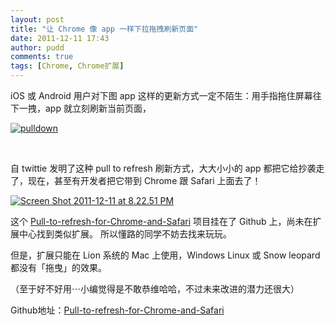 ```yaml
---
layout: post
title: "让 Chrome 像 app 一样下拉拖拽刷新页面"
date: 2011-12-11 17:43
author: pudd
comments: true
tags: [Chrome, Chrome扩展]
---
```

iOS 或 Android 用户对下图 app 这样的更新方式一定不陌生：用手指拖住屏幕往下一拽，app 就立刻刷新当前页面，

<a href="http://www.chromi.org/archives/13698/pulldown-2" rel="attachment wp-att-13702">![](http://img.chromi.org/2011/12/pulldown1-550x290.png "pulldown")</a>

&nbsp;

自 twittie 发明了这种 pull to refresh 刷新方式，大大小小的 app 都把它给抄袭走了，现在，甚至有开发者把它带到 Chrome 跟 Safari 上面去了！

<a href="http://www.chromi.org/archives/13698/screen-shot-2011-12-11-at-8-22-51-pm" rel="attachment wp-att-13703">![](http://img.chromi.org/2011/12/Screen-Shot-2011-12-11-at-8.22.51-PM.png "Screen Shot 2011-12-11 at 8.22.51 PM")</a>

这个 <a href="https://github.com/weetidy/Pull-to-refresh-for-Chrome-and-Safari" target="_blank">Pull-to-refresh-for-Chrome-and-Safari</a> 项目挂在了 Github 上，尚未在扩展中心找到类似扩展。
所以懂路的同学不妨去找来玩玩。

但是，扩展只能在 Lion 系统的 Mac 上使用，Windows Linux 或 Snow leopard 都没有「拖曳」的效果。

（至于好不好用⋯小编觉得是不敢恭维哈哈，不过未来改进的潜力还很大）

Github地址：<a href="https://github.com/weetidy/Pull-to-refresh-for-Chrome-and-Safari" target="_blank">Pull-to-refresh-for-Chrome-and-Safari</a>
